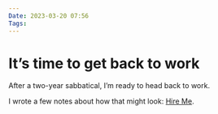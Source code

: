 ```yaml
---
Date: 2023-03-20 07:56
Tags: 
---
```


# It’s time to get back to work

After a two-year sabbatical, I’m ready to head back to work.

I wrote a few notes about how that might look: [Hire Me](https://baty.net/hire-me).
